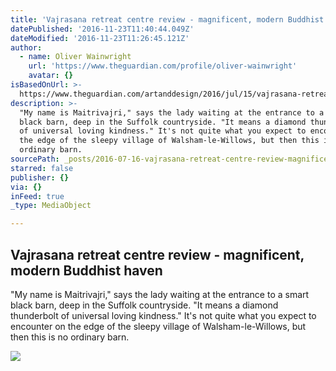 ```yaml
---
title: 'Vajrasana retreat centre review - magnificent, modern Buddhist haven'
datePublished: '2016-11-23T11:40:44.049Z'
dateModified: '2016-11-23T11:26:45.121Z'
author:
  - name: Oliver Wainwright
    url: 'https://www.theguardian.com/profile/oliver-wainwright'
    avatar: {}
isBasedOnUrl: >-
  https://www.theguardian.com/artanddesign/2016/jul/15/vajrasana-retreat-centre-review-suffolk-london-buddhist
description: >-
  "My name is Maitrivajri," says the lady waiting at the entrance to a smart
  black barn, deep in the Suffolk countryside. "It means a diamond thunderbolt
  of universal loving kindness." It's not quite what you expect to encounter on
  the edge of the sleepy village of Walsham-le-Willows, but then this is no
  ordinary barn.
sourcePath: _posts/2016-07-16-vajrasana-retreat-centre-review-magnificent-modern-buddhi.md
starred: false
publisher: {}
via: {}
inFeed: true
_type: MediaObject

---
```

<article style=""><h1>Vajrasana retreat centre review - magnificent, modern Buddhist haven</h1><p>"My name is Maitrivajri," says the lady waiting at the entrance to a smart black barn, deep in the Suffolk countryside. "It means a diamond thunderbolt of universal loving kindness." It's not quite what you expect to encounter on the edge of the sleepy village of Walsham-le-Willows, but then this is no ordinary barn.</p><img src="https://i.guim.co.uk/img/media/0137dda62a3c5e2cac4badda1a8d817bcf440e4d/726_2590_6953_4171/6953.jpg?w=1200&amp;h=630&amp;q=55&amp;auto=format&amp;usm=12&amp;fit=crop&amp;bm=normal&amp;ba=bottom%2Cleft&amp;blend64=aHR0cHM6Ly91cGxvYWRzLmd1aW0uY28udWsvMjAxNi8wNS8yNS9vdmVybGF5LWxvZ28tMTIwMC05MF9vcHQucG5n&amp;s=eb12ea00b0f1bc17bcf1e282857cef0f" /></article>